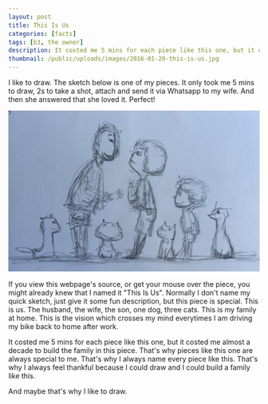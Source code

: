 ```yaml
---
layout: post
title: This Is Us
categories: [facts]
tags: [b3, the owner]
description: It costed me 5 mins for each piece like this one, but it costed me almost a decade to build the family in this piece.
thumbnail: /public/uploads/images/2016-01-20-this-is-us.jpg
---
```



I like to draw. The sketch below is one of my pieces. It only took me 5 mins to draw, 2s to take a shot, attach and send it via Whatsapp to my wife. And then she answered that she loved it. Perfect!

![This Is Us](/public/uploads/images/2016-01-20-this-is-us.jpg "This Is Us")

If you view this webpage's source, or get your mouse over the piece, you might already knew that I named it "This Is Us". Normally I don't name my quick sketch, just give it some fun description, but this piece is special. This is us. The husband, the wife, the son, one dog, three cats. This is my family at home. This is the vision which crosses my mind everytimes I am driving my bike back to home after work.

It costed me 5 mins for each piece like this one, but it costed me almost a decade to build the family in this piece. That's why pieces like this one are always special to me. That's why I always name every piece like this. That's why I always feel thankful because I could draw and I could build a family like this.

And maybe that's why I like to draw.